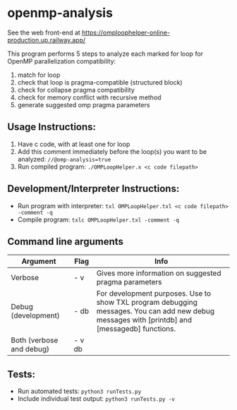 # openmp-analysis

See the web front-end at https://omploophelper-online-production.up.railway.app/

This program performs 5 steps to analyze each marked for loop for OpenMP parallelization compatibility:
 1. match for loop
 2. check that loop is pragma-compatible (structured block)
 3. check for collapse pragma compatibility
 4. check for memory conflict with recursive method
 5. generate suggested omp pragma parameters

## Usage Instructions:
1. Have c code, with at least one for loop
2. Add this comment immediately before the loop(s) you want to be analyzed: ```//@omp-analysis=true```
3. Run compiled program: ```./OMPLoopHelper.x <c code filepath>```


## Development/Interpreter Instructions:
- Run program with interpreter: ```txl OMPLoopHelper.txl <c code filepath> -comment -q```
- Compile program: ```txlc OMPLoopHelper.txl -comment -q```

## Command line arguments

| **Argument**             | Flag   | Info                                                                                                                                           |
|--------------------------|--------|------------------------------------------------------------------------------------------------------------------------------------------------|
| Verbose                  | - v    | Gives more information on suggested pragma parameters                                                                                          |
| Debug (development)      | - db   | For development purposes. Use to show TXL program debugging messages. You can add new debug messages with [printdb] and [messagedb] functions. |
| Both (verbose and debug) | - v db |                                                                                                                                                |

## Tests:
 - Run automated tests: ```python3 runTests.py```
 - Include individual test output: ```python3 runTests.py -v```
